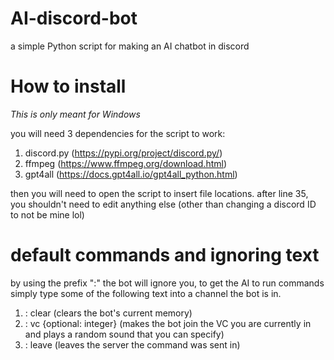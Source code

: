 # AI-discord-bot
a simple Python script for making an AI chatbot in discord

# How to install
_This is only meant for Windows_

you will need 3 dependencies for the script to work:

1. discord.py (https://pypi.org/project/discord.py/)
2. ffmpeg (https://www.ffmpeg.org/download.html)
3. gpt4all (https://docs.gpt4all.io/gpt4all_python.html)

then you will need to open the script to insert file locations. after line 35, you shouldn't need to edit anything else 
(other than changing a discord ID to not be mine lol)

# default commands and ignoring text
by using the prefix ":" the bot will ignore you, to get the AI to run commands simply type some of the following text into a channel the bot is in.
1. : clear (clears the bot's current memory)
2. : vc {optional: integer} (makes the bot join the VC you are currently in and plays a random sound that you can specify)
3. : leave (leaves the server the command was sent in)
